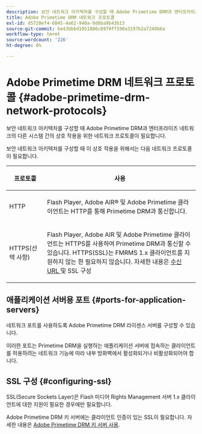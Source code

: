 ```yaml
---
description: 보안 네트워크 아키텍처를 구성할 때 Adobe Primetime DRM과 엔터프라이즈 네트워크의 다른 시스템 간의 상호 작용을 위한 네트워크 프로토콜이 필요합니다.
title: Adobe Primetime DRM 네트워크 프로토콜
exl-id: d5720ef4-6845-4a62-940a-9d8ba9b43b13
source-git-commit: be43bbbd1051886c8979ff590a3197b2a7249b6a
workflow-type: tm+mt
source-wordcount: '226'
ht-degree: 0%

---
```


# Adobe Primetime DRM 네트워크 프로토콜 {#adobe-primetime-drm-network-protocols}

보안 네트워크 아키텍처를 구성할 때 Adobe Primetime DRM과 엔터프라이즈 네트워크의 다른 시스템 간의 상호 작용을 위한 네트워크 프로토콜이 필요합니다.

보안 네트워크 아키텍처를 구성할 때 이 상호 작용을 위해서는 다음 네트워크 프로토콜이 필요합니다.

<table frame="all" colsep="1" rowsep="1" class="+ topic/table adobe-d/table " id="table_itc_33z_n4"> 
 <thead class="- topic/thead "> 
  <tr rowsep="1" class="- topic/row "> 
   <th colname="1" class="- topic/entry entry"> <p class="- topic/p ">프로토콜 </p> </th> 
   <th colname="2" class="- topic/entry entry"> <p class="- topic/p ">사용 </p> </th> 
  </tr> 
 </thead>
 <tbody class="- topic/tbody "> 
  <tr rowsep="1" class="- topic/row "> 
   <td colname="1" class="- topic/entry "> <p class="- topic/p ">HTTP </p> </td> 
   <td colname="2" class="- topic/entry "> <p class="- topic/p ">Flash Player, Adobe AIR® 및 Adobe Primetime 클라이언트는 HTTP를 통해 Primetime DRM과 통신합니다. </p> </td> 
  </tr> 
  <tr rowsep="0" class="- topic/row "> 
   <td colname="1" class="- topic/entry "> <p class="- topic/p ">HTTPS(선택 사항) </p> </td> 
   <td colname="2" class="- topic/entry "> <p class="- topic/p ">Flash Player, Adobe AIR 및 Adobe Primetime 클라이언트는 HTTPS를 사용하여 Primetime DRM과 통신할 수 있습니다. HTTPS(SSL)는 FMRMS 1.x 클라이언트를 지원하지 않는 한 필요하지 않습니다. 자세한 내용은 <a href="../../secure-deployment-guidelines/overview/network-topology-firewall-rules.md" format="dita" scope="local"> 수신 URL </a> 및 SSL 구성 </p> </td> 
  </tr> 
 </tbody> 
</table>

## 애플리케이션 서버용 포트 {#ports-for-application-servers}

네트워크 포트를 사용하도록 Adobe Primetime DRM 라이센스 서버를 구성할 수 있습니다.

이러한 포트는 Primetime DRM을 실행하는 애플리케이션 서버에 접속하는 클라이언트를 허용하려는 네트워크 기능에 따라 내부 방화벽에서 활성화되거나 비활성화되어야 합니다.

## SSL 구성 {#configuring-ssl}

SSL(Secure Sockets Layer)은 Flash 미디어 Rights Management 서버 1.x 클라이언트에 대한 지원이 필요한 경우에만 필요합니다.

Adobe Primetime DRM 키 서버에는 클라이언트 인증이 있는 SSL이 필요합니다. 자세한 내용은 [Adobe Primetime DRM 키 서버 사용](../../using-the-drm-key-server/requirements.md).

